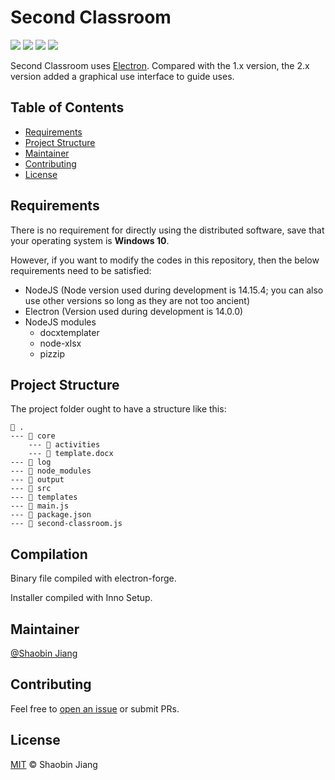 # Second Classroom

![](https://shields.io/badge/Version-2.0.0_--_beta-brightgreen.svg?style=plastic) ![](https://shields.io/badge/License-MIT-informational.svg?style=plastic) ![](https://shields.io/badge/System-Windows_10-critical.svg?style=plastic) ![](https://shields.io/badge/Node_Version-14.15.4-orange.svg?style=plastic) 

Second Classroom uses [Electron](https://www.electronjs.org/). Compared with the 1.x version, the 2.x version added a graphical use interface to guide uses.

## Table of Contents

- [Requirements](#requirements)
- [Project Structure](#project-structure)
- [Maintainer](#maintainer)
- [Contributing](#contributing)
- [License](#license)

## Requirements

There is no requirement for directly using the distributed software, save that your operating system is **Windows 10**.

However, if you want to modify the codes in this repository, then the below requirements need to be satisfied:

- NodeJS (Node version used during development is 14.15.4; you can also use other versions so long as they are not too ancient)
- Electron (Version used during development is 14.0.0)
- NodeJS modules
  - docxtemplater
  - node-xlsx
  - pizzip

## Project Structure

The project folder ought to have a structure like this:

```text
📂 .
--- 📂 core
    --- 📂 activities
    --- 📄 template.docx
--- 📂 log
--- 📂 node_modules
--- 📂 output
--- 📂 src
--- 📂 templates
--- 📄 main.js
--- 📄 package.json
--- 📄 second-classroom.js
```

## Compilation

Binary file compiled with electron-forge.

Installer compiled with Inno Setup.

## Maintainer

[@Shaobin Jiang](https://github.com/Shaobin-Jiang)

## Contributing

Feel free to [open an issue](https://github.com/Shaobin-Jiang/Second-Classroom/issues/new) or submit PRs.

## License

[MIT](LICENSE) &copy; Shaobin Jiang